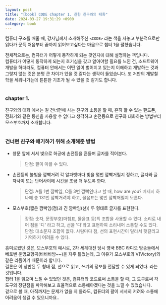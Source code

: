 ```yaml
---
layout: post
title: "[book] CODE chapter 1. 친한 친구와의 대화"
date: 2024-03-27 19:31:29 +0900
category: book
---
```


<!-- ![banner](https://cdn.jsdelivr.net/gh/slowhigh/slowhigh.github.io@main/assets/images/programming-terminology.jpg) -->

컴퓨터 구조를 배울 때, 강사님께서 소개해주신 `<CODE>` 라는 책을 사놓고 부분적으로만 읽다가 문득 처음부터 끝까지 읽어보고싶다는 마음으로 챕터 1을 펼쳤습니다.

전체적으로는, 컴퓨터가 어떻게 동작하게 되는 것인지에 대해 설명하는 책입니다.<br />
컴퓨터가 어떻게 동작하게 되는지 호기심을 갖고 알아야할 필요를 느낀 건, 소프트웨어 개발을 하더라도, 컴퓨터 안에서는 어떤 일이 벌어지고 있는지 이해하고 개발하는 것과 그렇지 않는 것은 분명 큰 차이가 있을 것 같다는 생각이 들었습니다.
또 저만의 개발철학을 세워나가는데 튼튼한 기초가 될 수 있을 것 같기도 합니다.
<br /><br />

### **chapter 1.** <br />

친구와의 대화 에서는 길 건너편에 사는 친구와 소통을 할 때, 흔히 할 수 있는 핸드폰, 전화기와 같은 통신을 사용할 수 없다고 생각하고 손전등으로 친구와 대화하는 방법부터 모스부호까지 소개합니다.
<br /><br />

### 건너편 친구와 얘기하기 위해 소개해준 방법

- 창문 앞에 서서 빛으로 허공에 손전등을 흔들며 글자를 적어본다.

  > 단점: 팔이 아플 수 있다.

- 손전등의 불빛을 깜빡거려 각 알파벳마다 빛을 몇번 깜빡거릴지 정하고, 글자와 글자사이 또는 단어사이에 시간을 조금 더 두도록 한다.

  > 단점: A를 1번 깜빡임, C를 3번 깜빡인다고 할 때, how are you? 메세지 하나에 총 131번 깜빡거려야 하고, 물음표는 몇번 깜빡꺼릴지 모른다.

- 모스부호(짧은 깜빡임(점)과 긴 깜빡임(선)) 두 형태로 글자를 표현한다.

  > 장점: 숫자, 문장부호(마침표, 물음표 등)의 조합을 사용할 수 있다. 소리로 내어 점을 '디' 라고 하고, 선을 '다'라고 표현하여 소리내어 소통할 수도 있다.<br />
  > 단점: 대소문자 조합이 없다. 사람마다 점, 선의 표현시간이 달라서 햇갈리고 기억하기 어려울 수 있다.
  > <br />

흥미로웠던 것은, 모스부호의 예시로, 2차 세계대전 당시 영국 BBC 라디오 방송들에서 베토벤 운명교향곡(바바바밤~~)을 자주 틀었는데, 그 이유가 모스부호의 V(Victory)와 같은 리듬이기 때문이라 합니다.
<br />
결론은 이 상반된 두 형태 점, 선으로 읽고, 쓰기의 정보를 전달할 수 있게 되었다. 라는 것입니다.
<br />
챕터 1을 읽으며 느낄 수 있었던 것은, 컴퓨터와 코드로써 소통을 할 때, 그 도구로써 각 도구의 장단점을 파악해보고 효율적으로 소통해야겠다는 것을 느낄 수 있었습니다.
<br />
겉으로 볼 때, 아직까지는 문제가 없을 지 몰라도, 컴퓨터의 팔이 서서히 저려와 소통에 어려움이 생길 수 있으니까요..
